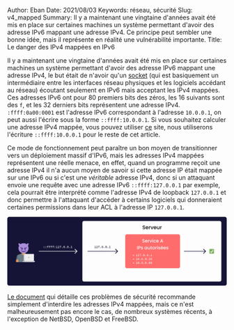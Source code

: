 Author: Eban 
Date: 2021/08/03
Keywords: réseau, sécurité
Slug: v4_mapped
Summary: Il y a maintenant une vingtaine d'années avait été mis en place sur certaines machines un système permettant d'avoir des adresse IPv6 mappant une adresse IPv4. Ce principe peut sembler une bonne idée, mais il représente en réalité une vulnérabilité importante.
Title: Le danger des IPv4 mappées en IPv6

Il y a maintenant une vingtaine d'années avait été mis en place sur certaines machines un système permettant d'avoir des adresse IPv6 mappant une adresse IPv4, le but était de n'avoir qu'un [socket](https://fr.wikipedia.org/wiki/Berkeley_sockets) (qui est basiquement un intermédiaire entre les interfaces réseau physiques et les logiciels accédant au réseau) écoutant seulement en IPv6 mais acceptant les IPv4 mappées. Ces adresses IPv6 ont pour 80 premiers bits des zéros, les 16 suivants sont des `f`, et les 32 derniers bits représentent une adresse IPv4. `:ffff:0a00:0001` est l'adresse IPv6 correspondant à l'adresse `10.0.0.1`, on peut aussi l'écrire sous la forme `::ffff:10.0.0.1`. Si vous souhaitez calculer une adresse IPv4 mappée, vous pouvez utiliser [ce](https://www.gestioip.net/cgi-bin/subnet_calculator.cgi) site, nous utiliserons l'écriture `::ffff:10.0.0.1` pour le reste de cet article.

Ce mode de fonctionnement peut paraître un bon moyen de transitionner vers un déploiement massif d'IPv6, mais les adresses IPv4 mappées représentent une réelle menace, en effet, quand un programme reçoit une adresse IPv4 il n'a aucun moyen de savoir si cette adresse IP était mappée sur une IPv6 ou si c'est une *véritable* adresse IPv4, donc si un attaquant envoie une requête avec une adresse IPv6 `::ffff:127.0.0.1` par exemple, cela pourrait être interprété comme l'adresse IPv4 de loopback `127.0.0.1` et donc permettre à l'attaquant d'accéder à certains logiciels qui donneraient certaines permissions dans leur ACL à l'adresse IP `127.0.0.1`.

![Schéma décrivant une attaque type utilisant une adresse IPv4 mappée](/static/img/v4_mapped/Mapped_v4(2).webp)

[Le document](https://datatracker.ietf.org/doc/html/draft-itojun-v6ops-v4mapped-harmful) qui détaille ces problèmes de sécurité recommande simplement d'interdire les adresses IPv4 mappées, mais ce n'est malheureusement pas encore le cas, de nombreux systèmes récents, à l'exception de NetBSD, OpenBSD et FreeBSD.
